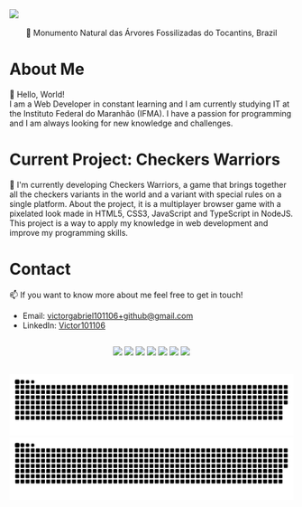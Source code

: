 <img src="banner.png">
<p align="center">📍 Monumento Natural das Árvores Fossilizadas do Tocantins, Brazil</p>

##

# About Me 

👋 Hello, World! <br>
I am a Web Developer in constant learning and I am currently studying IT at the Instituto Federal do Maranhão (IFMA). I have a passion for programming and I am always looking for new knowledge and challenges.

# Current Project: Checkers Warriors

🎯 I'm currently developing Checkers Warriors, a game that brings together all the checkers variants in the world and a variant with special rules on a single platform. About the project, it is a multiplayer browser game with a pixelated look made in HTML5, CSS3, JavaScript and TypeScript in NodeJS. This project is a way to apply my knowledge in web development and improve my programming skills.

# Contact

📫 If you want to know more about me feel free to get in touch!

- Email: victorgabriel101106+github@gmail.com
- LinkedIn: <a href="https://linkedin.com/in/Victor101106">Victor101106</a>

##

<div align="center">
  <img src="https://img.shields.io/badge/HTML5-E34F26?style=for-the-badge&logo=html5&logoColor=white">
  <img src="https://img.shields.io/badge/CSS3-1572B6?style=for-the-badge&logo=css3&logoColor=white">
  <img src="https://img.shields.io/badge/JavaScript-323330?style=for-the-badge&logo=javascript&logoColor=F7DF1E">
  <img src="https://img.shields.io/badge/Node.js-43853D?style=for-the-badge&logo=node.js&logoColor=white">
  <img src="https://img.shields.io/badge/TypeScript-007ACC?style=for-the-badge&logo=typescript&logoColor=white">
  <img src="https://img.shields.io/badge/Git-F05032.svg?style=for-the-badge&logo=Git&logoColor=white">
  <img src="https://img.shields.io/badge/Visual_Studio_Code-0078D4?style=for-the-badge&logo=visual%20studio%20code&logoColor=white">
</div>
    
##

![github contribution grid snake animation](https://raw.githubusercontent.com/Victor101106/Victor101106/output/github-contribution-grid-snake-dark.svg#gh-dark-mode-only)
![github contribution grid snake animation](https://raw.githubusercontent.com/Victor101106/Victor101106/output/github-contribution-grid-snake.svg#gh-light-mode-only)
